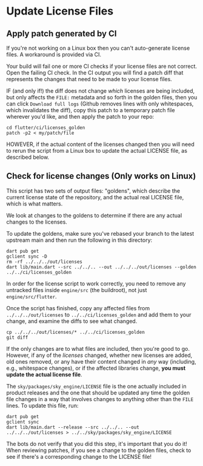 # Update License Files

## Apply patch generated by CI
If you're not working on a Linux box then you can't auto-generate license files. A workaround is provided via CI.

Your build will fail one or more CI checks if your license files are not correct. Open the failing CI check. In the CI output you will find a patch diff that represents the changes that need to be made to your license files.

IF (and only if!) the diff does not change _which_ licenses are being included, but only affects the `FILE:` metadata and so forth in the golden files, then you can click `Download full logs` (Github removes lines with only whitespaces, which invalidates the diff), copy this patch to a temporary patch file wherever you'd like, and then apply the patch to your repo:

```
cd flutter/ci/licenses_golden
patch -p2 < my/patch/file
```

HOWEVER, if the actual content of the licenses changed then you will need to rerun the script from a Linux box to update the actual LICENSE file, as described below.

## Check for license changes (Only works on Linux)

This script has two sets of output files: "goldens", which describe
the current license state of the repository, and the actual real
LICENSE file, which is what matters.

We look at changes to the goldens to determine if there are any actual
changes to the licenses.

To update the goldens, make sure you've rebased your branch to the
latest upstream main and then run the following in this directory:

```
dart pub get
gclient sync -D
rm -rf ../../../out/licenses
dart lib/main.dart --src ../../.. --out ../../../out/licenses --golden ../../ci/licenses_golden
```

In order for the license script to work correctly, you need to remove
any untracked files inside `engine/src` (the buildroot), not just
`engine/src/flutter`.

Once the script has finished, copy any affected files from
`../../../out/licenses` to `../../ci/licenses_golden` and add them to
your change, and examine the diffs to see what changed.

```
cp ../../../out/licenses/* ../../ci/licenses_golden
git diff
```

If the only changes are to what files are included, then you're good
to go. However, if any of the _licenses_ changed, whether new licenses
are added, old ones removed, or any have their content changed in
_any_ way (including, e.g., whitespace changes), or if the affected
libraries change, **you must update the actual license file**.

The `sky/packages/sky_engine/LICENSE` file is the one actually
included in product releases and the one that should be updated any
time the golden file changes in a way that involves changes to
anything other than the `FILE` lines. To update this file, run:

```
dart pub get
gclient sync
dart lib/main.dart --release --src ../../.. --out ../../../out/licenses > ../../sky/packages/sky_engine/LICENSE
```

The bots do not verify that you did this step, it's important that you
do it! When reviewing patches, if you see a change to the golden
files, check to see if there's a corresponding change to the LICENSE
file!
